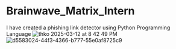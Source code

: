 # Brainwave_Matrix_Intern
I have created a phishing link detector using Python Programming Language
![thko 2025-03-12 at 8 42 49 PM](https://github.com/user-attachments/assets/9f8f96ee-3c7a-43db-a915-2b96f7a64af5)
![d5583024-44f3-4366-b777-55e0af8725c9](https://github.com/user-attachments/assets/c2c4c234-a5cb-4b50-b4f0-1be4a0ec9d09)
